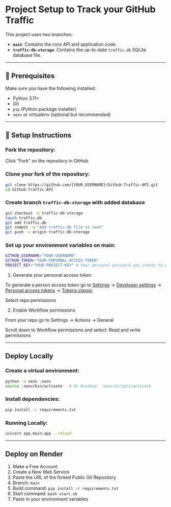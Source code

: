 # Project Setup to Track your GitHub Traffic

This project uses two branches:
- **`main`**: Contains the core API and application code.
- **`traffic-db-storage`**: Contains the up-to-date `traffic.db` SQLite database file.

---

## 🔧 Prerequisites

Make sure you have the following installed:

- Python 3.11+
- Git
- `pip` (Python package installer)
- `venv` or virtualenv (optional but recommended)

---

## 🚀 Setup Instructions

### **Fork the repository:**

Click "Fork" on the repository in GitHub

### **Clone your fork of the repository:**

```bash
git clone https://github.com/{YOUR_USERNAME}/Github-Traffic-API.git
cd Github-Traffic-API
```

### **Create branch `traffic-db-storage` with added database**

```bash
git checkout -b traffic-db-storage
touch traffic.db
git add traffic.db
git commit -m "Add traffic.db file to root"
git push -u origin traffic-db-storage
```

### **Set up your environment variables on main:**

```bash
GITHUB_USERNAME="YOUR-USERNAME"
GITHUB_TOKEN="YOUR-PERSONAL-ACCESS-TOKEN"
PROJECT_KEY="YOUR-PROJECT-KEY" # Your personal password you create to prevent others from abusing your api
```

1. Generate your personal access token

To generate a person access token go to [Settings](https://github.com/settings/profile) -> [Developer settings](https://github.com/settings/apps) -> [Personal access tokens](https://github.com/settings/tokens) -> [Tokens classic](https://github.com/settings/tokens)

Select repo permissions

2. Enable Workflow permissions

From your repo go to Settings -> Actions -> General

Scroll down to Workflow permissions and select: Read and write permissions

---

## Deploy Locally

### **Create a virtual environment:**

```bash
python -m venv .venv
source .venv/bin/activate   # On Windows: .venv\Scripts\activate
```

### **Install dependencies:**

```bash
pip install -r requirements.txt
```

### **Running Locally:**

```bash
uvicorn app.main:app --reload
```

---

## Deploy on Render

1. Make a Free Account
2. Create a New Web Service
3. Paste the URL of the forked Public Git Repository
4. Branch: `main`
5. Build command: `pip install -r requirements.txt`
6. Start command: `bash start.sh`
7. Paste in your environment variables
